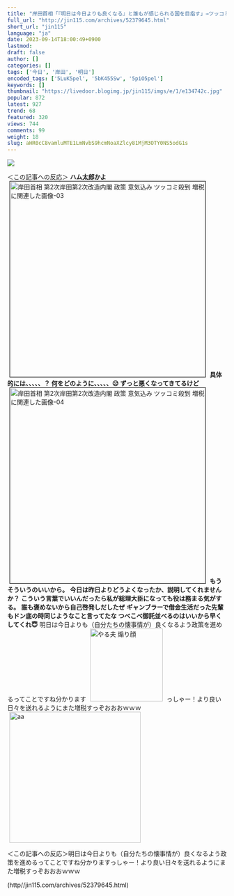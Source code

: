 ```yaml
---
title: "岸田首相「『明日は今日よりも良くなる』と誰もが感じられる国を目指す」→ツッコミ殺到へｗｗｗｗｗ "
full_url: "http://jin115.com/archives/52379645.html"
short_url: "jin115"
language: "ja"
date: 2023-09-14T18:00:49+0900
lastmod: 
draft: false
author: []
categories: []
tags: ['今日', '岸田', '明日']
encoded_tags: ['5LuK5pel', '5bK455Sw', '5piO5pel']
keywords: []
thumbnail: "https://livedoor.blogimg.jp/jin115/imgs/e/1/e134742c.jpg"
popular: 872
latest: 927
trend: 68
featured: 320
views: 744
comments: 99
weight: 18
slug: aHR0cC8vamluMTE1LmNvbS9hcmNoaXZlcy81MjM3OTY0NS5odG1s
---
```


![](https://livedoor.blogimg.jp/jin115/imgs/e/1/e134742c.jpg)

<div><a name='more'></a> ＜この記事への反応＞ <b>ハム太郎かよ</b> <img src='https//livedoor.blogimg.jp/jin115/imgs/c/e/cebac83f.jpg' width='449' border='1' hspace='5' class='pict' alt='岸田首相 第2次岸田第2次改造内閣 政策 意気込み ツッコミ殺到 増税に関連した画像-03'> <b>具体的には、、、、、？ 何をどのように、、、、、😥</b> <b>ずっと悪くなってきてるけど</b> <img src='https//livedoor.blogimg.jp/jin115/imgs/b/a/ba10a2b8.png' width='449' border='1' hspace='5' class='pict' alt='岸田首相 第2次岸田第2次改造内閣 政策 意気込み ツッコミ殺到 増税に関連した画像-04'> <b>もうそういうのいいから。</b> <b>今日は昨日よりどうよくなったか、説明してくれませんか？</b> <b>こういう言葉でいいんだったら私が総理大臣になっても役は務まる気がする。</b> <b>誰も褒めないから自己啓発しだしたぜ</b> <b>ギャンブラーで借金生活だった先輩もドン底の時同じようなこと言ってたな </b> <b>つべこべ御託並べるのはいいから早くしてくれ😇</b> 明日は今日よりも（自分たちの懐事情が）良くなるよう政策を進めるってことですね分かります <img src='https//livedoor.blogimg.jp/jin115/imgs/c/3/c3e04941.gif' alt='やる夫 煽り顔' width='167' border='0' hspace='5' class='pict'> っしゃー！より良い日々を送れるようにまた増税すっぞおおおｗｗｗ <img src='https//livedoor.blogimg.jp/jin115/imgs/2/c/2c129ae5.gif' alt='aa' width='301' border='0' hspace='5' class='pict'> <p>＜この記事への反応＞明日は今日よりも（自分たちの懐事情が）良くなるよう政策を進めるってことですね分かりますっしゃー！より良い日々を送れるようにまた増税すっぞおおおｗｗｗ</p></div>

(http//jin115.com/archives/52379645.html)
